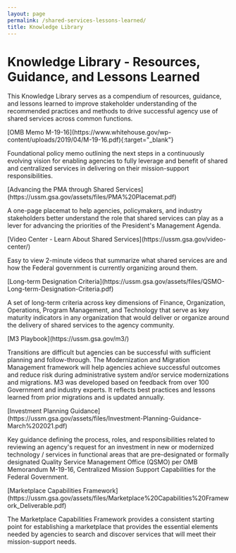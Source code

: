 ```yaml
---
layout: page
permalink: /shared-services-lessons-learned/
title: Knowledge Library
---
```


<h1 class="text-align font-sans-lg"> Knowledge Library - Resources, Guidance, and Lessons Learned</h1>

<p>This Knowledge Library serves as a compendium of resources, guidance, and lessons learned to improve stakeholder understanding of the recommended practices and methods to drive successful agency use of shared services across common functions.</p>

<p>[OMB Memo M-19-16](https://www.whitehouse.gov/wp-content/uploads/2019/04/M-19-16.pdf){:target="_blank"}</p>
<p>Foundational policy memo outlining the next steps in a continuously evolving vision for enabling agencies to fully leverage and benefit of shared and centralized services in delivering on their mission-support responsibilities.</p>

<p>[Advancing the PMA through Shared Services](https://ussm.gsa.gov/assets/files/PMA%20Placemat.pdf)</p>
<p>A one-page placemat to help agencies, policymakers, and industry stakeholders better understand the role that shared services can play as a lever for advancing the priorities of the President's Management Agenda.</p>

<p>[Video Center - Learn About Shared Services](https://ussm.gsa.gov/video-center/)</p>
<p>Easy to view 2-minute videos that summarize what shared services are and how the Federal government is currently organizing around them.</p>

<p>[Long-term Designation Criteria](https://ussm.gsa.gov/assets/files/QSMO-Long-term-Designation-Criteria.pdf)</p>
<p>A set of long-term criteria across key dimensions of Finance, Organization, Operations, Program Management, and Technology that serve as key maturity indicators in any organization that would deliver or organize around the delivery of shared services to the agency community.</p>

<p>[M3 Playbook](https://ussm.gsa.gov/m3/)</p>
<p>Transitions are difficult but agencies can be successful with sufficient planning and follow-through. The Modernization and Migration Management framework will help agencies achieve successful outcomes and reduce risk during administrative system and/or service modernizations and migrations.  M3 was developed based on feedback from over 100 Government and industry experts.  It reflects best practices and lessons learned from prior migrations and is updated annually.</p>

<p>[Investment Planning Guidance](https://ussm.gsa.gov/assets/files/Investment-Planning-Guidance-March%202021.pdf)</p>
<p>Key guidance defining the process, roles, and responsibilities related to reviewing an agency's request for an investment in new or modernized technology / services in functional areas that are pre-designated or formally designated Quality Service Management Office (QSMO) per OMB Memorandum M-19-16, Centralized Mission Support Capabilities for the Federal Government.</p>

<p>[Marketplace Capabilities Framework](https://ussm.gsa.gov/assets/files/Marketplace%20Capabilities%20Framework_Deliverable.pdf)</p>
<p>The Marketplace Capabilities Framework provides a consistent starting point for establishing a marketplace that provides the essential elements needed by agencies to search and discover services that will meet their mission-support needs.</p>
